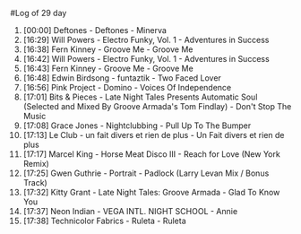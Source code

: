 #Log of 29 day

1. [00:00] Deftones - Deftones - Minerva
1. [16:29] Will Powers - Electro Funky, Vol. 1 - Adventures in Success
1. [16:38] Fern Kinney - Groove Me - Groove Me
1. [16:42] Will Powers - Electro Funky, Vol. 1 - Adventures in Success
1. [16:43] Fern Kinney - Groove Me - Groove Me
1. [16:48] Edwin Birdsong - funtaztik - Two Faced Lover
1. [16:56] Pink Project - Domino - Voices Of Independence
1. [17:01] Bits & Pieces - Late Night Tales Presents Automatic Soul (Selected and Mixed By Groove Armada's Tom Findlay) - Don't Stop The Music
1. [17:08] Grace Jones - Nightclubbing - Pull Up To The Bumper
1. [17:13] Le Club - un fait divers et rien de plus - Un Fait divers et rien de plus
1. [17:17] Marcel King - Horse Meat Disco III - Reach for Love (New York Remix)
1. [17:25] Gwen Guthrie - Portrait - Padlock (Larry Levan Mix / Bonus Track)
1. [17:32] Kitty Grant - Late Night Tales: Groove Armada - Glad To Know You
1. [17:37] Neon Indian - VEGA INTL. NIGHT SCHOOL - Annie
1. [17:38] Technicolor Fabrics - Ruleta - Ruleta
